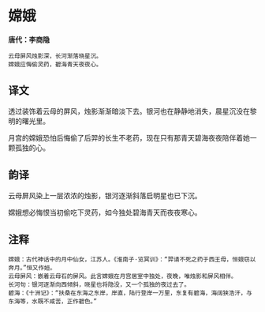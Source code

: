 嫦娥
==
**唐代：李商隐**

    云母屏风烛影深，长河渐落晓星沉。
    嫦娥应悔偷灵药，碧海青天夜夜心。


译文
--
透过装饰着云母的屏风，烛影渐渐暗淡下去。银河也在静静地消失，晨星沉没在黎明的曙光里。

月宫的嫦娥恐怕后悔偷了后羿的长生不老药，现在只有那青天碧海夜夜陪伴着她一颗孤独的心。

韵译
--
云母屏风染上一层浓浓的烛影，银河逐渐斜落启明星也已下沉。

嫦娥想必悔恨当初偷吃下灵药，如今独处碧海青天而夜夜寒心。

注释
--
    嫦娥：古代神话中的月中仙女，江苏人。《淮南子·览冥训》：“羿请不死之药于西王母，恒娥窃以奔月。”恒又作姮。
    云母屏风：嵌着云母石的屏风。此言嫦娥在月宫居室中独处，夜晚，唯烛影和屏风相伴。
    长河句：银河逐渐向西倾斜，晓星也将隐没，又一个孤独的夜过去了。
    碧海：《十洲记》：“扶桑在东海之东岸，岸直，陆行登岸一万里，东复有碧海，海阔狭浩汗，与东海等，水既不咸苦，正作碧色。”